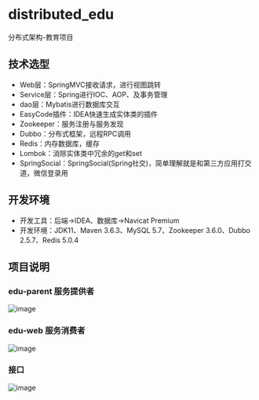 # distributed_edu
分布式架构-教育项目

## 技术选型
- Web层：SpringMVC接收请求，进行视图跳转
- Service层：Spring进行IOC、AOP、及事务管理
- dao层：Mybatis进行数据库交互
- EasyCode插件：IDEA快速生成实体类的插件
- Zookeeper：服务注册与服务发现
- Dubbo：分布式框架，远程RPC调用
- Redis：内存数据库，缓存
- Lombok：消除实体类中冗余的get和set
- SpringSocial：SpringSocial(Spring社交)，简单理解就是和第三方应用打交道，微信登录用

## 开发环境
- 开发工具：后端->IDEA、数据库->Navicat Premium
- 开发环境：JDK11、Maven 3.6.3、MySQL 5.7、Zookeeper 3.6.0、Dubbo 2.5.7、Redis 5.0.4

## 项目说明

### edu-parent 服务提供者
![image](https://user-images.githubusercontent.com/16054555/179386491-fa012d24-6adf-43f8-ad8a-65d5a5ff30a8.png)


### edu-web 服务消费者
![image](https://user-images.githubusercontent.com/16054555/179386499-2d968aec-7693-432a-9e34-1b6d4f1340ce.png)

### 接口
![image](https://user-images.githubusercontent.com/16054555/179386529-e4cb5776-374a-41d3-937a-b3937fdb2fd1.png)
